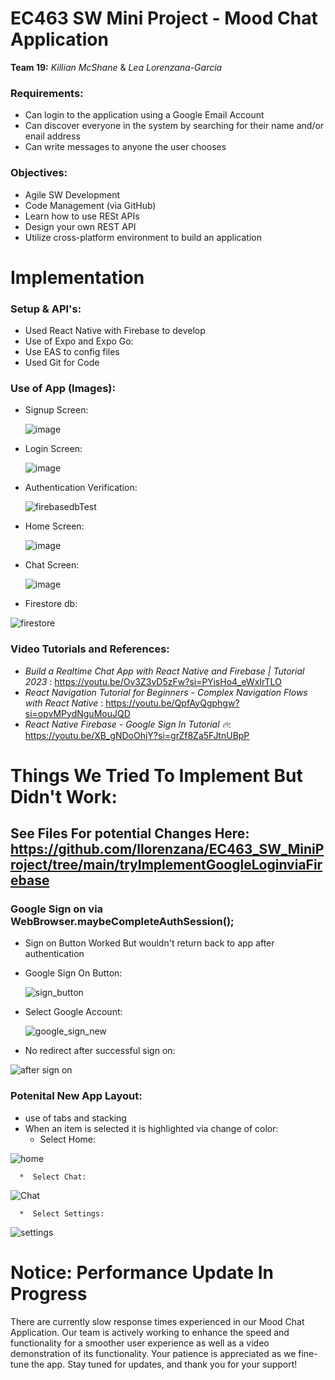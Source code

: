 # EC463 SW Mini Project - Mood Chat Application 
**Team 19:** _Killian McShane_ & _Lea Lorenzana-Garcia_

### Requirements: 
* Can login to the application using a Google Email Account
* Can discover everyone in the system by searching for their name and/or enail address
* Can write messages to anyone the user chooses

### Objectives: 
* Agile SW Development 
* Code Management (via GitHub)
* Learn how to use RESt APIs
* Design your own REST API
* Utilize cross-platform environment to build an application 

# Implementation 
### Setup & API's: 
* Used React Native with Firebase to develop
* Use of Expo and Expo Go:
* Use EAS to config files
* Used Git for Code

### Use of App (Images): 
* Signup Screen:
  
  ![image](https://github.com/llorenzana/EC463_SW_MiniProject/assets/91902800/7554f07e-1d21-41f6-9da4-aff869a77b3d)



* Login Screen:
  
  ![image](https://github.com/llorenzana/EC463_SW_MiniProject/assets/91902800/e4d2f67e-9584-4ad9-af48-3ae82e9502b7)

  
* Authentication Verification:

  ![firebasedbTest](https://github.com/llorenzana/EC463_SW_MiniProject/assets/91199802/620055ca-5f34-4bd2-9d56-b18886050c66)

* Home Screen:
  
  ![image](https://github.com/llorenzana/EC463_SW_MiniProject/assets/91902800/78e4e76d-33fc-4cae-b280-9baf7d008f58)

  
* Chat Screen:
  
  ![image](https://github.com/llorenzana/EC463_SW_MiniProject/assets/91902800/2b785a8e-5ee0-4cd0-820a-5da2a3305fb4)

 
* Firestore db: 

![firestore](https://github.com/llorenzana/EC463_SW_MiniProject/assets/91199802/a8e0774a-41a7-4d56-9747-ffaa4a3db865) 


### Video Tutorials and References: 
* _Build a Realtime Chat App with React Native and Firebase | Tutorial 2023_ : https://youtu.be/Ov3Z3vD5zFw?si=PYisHo4_eWxIrTLO 
* _React Navigation Tutorial for Beginners - Complex Navigation Flows with React Native_ : https://youtu.be/QpfAyQgphgw?si=opvMPydNguMouJQD
* _React Native Firebase - Google Sign In Tutorial 🔥_: https://youtu.be/XB_gNDoOhjY?si=grZf8Za5FJtnUBpP


# Things We Tried To Implement But Didn't Work:
## See Files For potential Changes Here: https://github.com/llorenzana/EC463_SW_MiniProject/tree/main/tryImplementGoogleLoginviaFirebase
  ### Google Sign on via WebBrowser.maybeCompleteAuthSession();
  * Sign on Button Worked But wouldn't return back to app after authentication
  * Google Sign On Button:

    ![sign_button](https://github.com/llorenzana/EC463_SW_MiniProject/assets/91199802/5a3401a0-49f3-4dad-a125-1639618f8480)

  * Select Google Account:
    
    ![google_sign_new](https://github.com/llorenzana/EC463_SW_MiniProject/assets/91199802/558622cc-e453-4eab-93fb-8277fc077c3a)

 
  * No redirect after successful sign on:
 
   ![after sign on](https://github.com/llorenzana/EC463_SW_MiniProject/assets/91199802/f3f320da-b22d-41d1-9bad-096f2cfbc34e)

  ### 
  ### Potenital New App Layout:
  * use of tabs and stacking
  * When an item is selected it is highlighted via change of color:
      *  Select Home:
  
  ![home](https://github.com/llorenzana/EC463_SW_MiniProject/assets/91199802/ecb01262-e60e-492d-824d-7a807481ec69)

      *  Select Chat:

  ![Chat](https://github.com/llorenzana/EC463_SW_MiniProject/assets/91199802/0b19a3ae-eebb-4e39-a904-2d3cc002faee)

      *  Select Settings:
        
  ![settings](https://github.com/llorenzana/EC463_SW_MiniProject/assets/91199802/e5e9958a-5888-40ec-b120-51d001c11adb)

  # Notice: Performance Update In Progress
There are currently slow response times experienced in our Mood Chat Application. Our team is actively working to  enhance the speed and functionality for a smoother user experience as well as a video demonstration of its functionality. Your patience is appreciated as we fine-tune the app. Stay tuned for updates, and thank you for your support!
